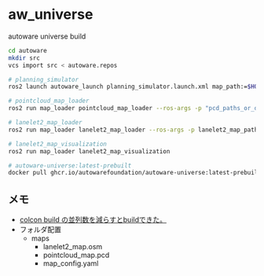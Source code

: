 # aw_universe
autoware universe build


```bash
cd autoware
mkdir src
vcs import src < autoware.repos

# planning_simulator
ros2 launch autoware_launch planning_simulator.launch.xml map_path:=$HOME/mount/maps/town10 vehicle_model:=sample_vehicle sensor_model:=sample_sensor_kit

# pointcloud_map_loader
ros2 run map_loader pointcloud_map_loader --ros-args -p "pcd_paths_or_directory:=[path/to/pointcloud1.pcd, path/to/pointcloud2.pcd, ...]"`

# lanelet2_map_loader
ros2 run map_loader lanelet2_map_loader --ros-args -p lanelet2_map_path:=path/to/map.osm

# lanelet2_map_visualization
ros2 run map_loader lanelet2_map_visualization

# autoware-universe:latest-prebuilt
docker pull ghcr.io/autowarefoundation/autoware-universe:latest-prebuilt
```

## メモ
- [colcon build の並列数を減らすとbuildできた。](https://zenn.dev/iwatake2222/scraps/1a8009020b8fe1)
- フォルダ配置
  - maps
    - lanelet2_map.osm
    - pointcloud_map.pcd
    - map_config.yaml
